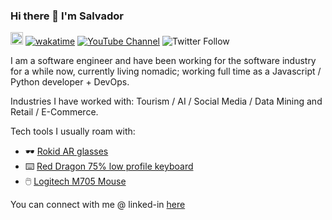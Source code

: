 ### Hi there 👋 I'm Salvador

<a href="https://www.instagram.com/xalakox/" target="_blank"><img src="https://img.shields.io/badge/Instagram-%23E4405F.svg?style=for-the-badge&logo=Instagram&logoColor=white" height="20"/></a>
 [![wakatime](https://wakatime.com/badge/user/7b655bb4-43bf-4172-af0a-1f7bdfd2c285.svg)](https://wakatime.com/@7b655bb4-43bf-4172-af0a-1f7bdfd2c285) [![YouTube Channel](https://img.shields.io/badge/YouTube-visit-red)](https://www.youtube.com/channel/UCHh1XFiGFxLWFbQhYtivPQQ) ![Twitter Follow](https://img.shields.io/twitter/follow/SalvadorAceves?style=social)

I am a software engineer and have been working for the software industry for a while now, currently living nomadic; working full time as a Javascript / Python developer + DevOps.

Industries I have worked with: Tourism / AI / Social Media / Data Mining and Retail / E-Commerce.

Tech tools I usually roam with:
 * 🕶️ [Rokid AR glasses](https://global.rokid.com/products/rokid-max) 
 * ⌨️ [Red Dragon 75% low profile keyboard](https://www.amazon.com/Redragon-K652-Mechanical-Ultra-Thin-Supported/dp/B0BYJWV36Y)
 * 🖱️ [Logitech M705 Mouse](https://www.amazon.com/Logitech-M705-Wireless-Marathon-Mouse/dp/B003TG75EG)

You can connect with me @ linked-in [here](https://www.linkedin.com/in/salvadoraceves/)
